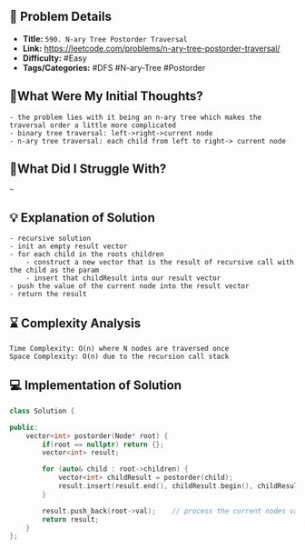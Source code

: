 ## 📝 Problem Details

- **Title:** `590. N-ary Tree Postorder Traversal`
- **Link:** https://leetcode.com/problems/n-ary-tree-postorder-traversal/
- **Difficulty:** #Easy 
- **Tags/Categories:**  #DFS #N-ary-Tree #Postorder 

## 💭What Were My Initial Thoughts?

```
- the problem lies with it being an n-ary tree which makes the traversal order a little more complicated
- binary tree traversal: left->right->current node
- n-ary tree traversal: each child from left to right-> current node
```

## 🤔What Did I Struggle With?

```
~
```

## 💡 Explanation of Solution

```
- recursive solution
- init an empty result vector
- for each child in the roots children
	- construct a new vector that is the result of recursive call with the child as the param
	- insert that childResult into our result vector
- push the value of the current node into the result vector
- return the result
```

## ⌛ Complexity Analysis

```
Time Complexity: O(n) where N nodes are traversed once
Space Complexity: O(n) due to the recursion call stack
```

## 💻 Implementation of Solution

```cpp
class Solution {

public:
    vector<int> postorder(Node* root) {
        if(root == nullptr) return {};
        vector<int> result;

        for (auto& child : root->children) {
            vector<int> childResult = postorder(child);
            result.insert(result.end(), childResult.begin(), childResult.end());
        }

        result.push_back(root->val);    // process the current nodes value
        return result;
    }
};
```